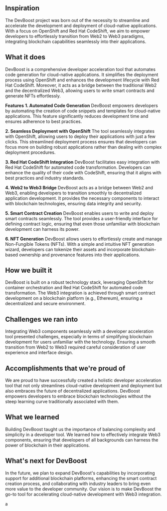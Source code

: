 ## Inspiration
The DevBoost project was born out of the necessity to streamline and accelerate the development and deployment of cloud-native applications. With a focus on OpenShift and Red Hat CodeShift, we aim to empower developers to effortlessly transition from Web2 to Web3 paradigms, integrating blockchain capabilities seamlessly into their applications.

## What it does
DevBoost is a comprehensive developer acceleration tool that automates code generation for cloud-native applications. It simplifies the deployment process using OpenShift and enhances the development lifecycle with Red Hat CodeShift. Moreover, it acts as a bridge between the traditional Web2 and the decentralized Web3, allowing users to write smart contracts and generate NFTs effortlessly.

**Features**
**1. Automated Code Generation**
DevBoost empowers developers by automating the creation of code snippets and templates for cloud-native applications. This feature significantly reduces development time and ensures adherence to best practices.

**2. Seamless Deployment with OpenShift**
The tool seamlessly integrates with OpenShift, allowing users to deploy their applications with just a few clicks. This streamlined deployment process ensures that developers can focus more on building robust applications rather than dealing with complex deployment procedures.

**3. Red Hat CodeShift Integration**
DevBoost facilitates easy integration with Red Hat CodeShift for automated code transformation. Developers can enhance the quality of their code with CodeShift, ensuring that it aligns with best practices and industry standards.

**4. Web2 to Web3 Bridge**
DevBoost acts as a bridge between Web2 and Web3, enabling developers to transition smoothly to decentralized application development. It provides the necessary components to interact with blockchain technologies, ensuring data integrity and security.

**5. Smart Contract Creation**
DevBoost enables users to write and deploy smart contracts seamlessly. The tool provides a user-friendly interface for defining contract logic, ensuring that even those unfamiliar with blockchain development can harness its power.

**6. NFT Generation**
DevBoost allows users to effortlessly create and manage Non-Fungible Tokens (NFTs). With a simple and intuitive NFT generation wizard, developers can tokenize their assets and incorporate blockchain-based ownership and provenance features into their applications.

## How we built it
DevBoost is built on a robust technology stack, leveraging OpenShift for container orchestration and Red Hat CodeShift for automated code transformation. The Web3 integration is achieved through smart contract development on a blockchain platform (e.g., Ethereum), ensuring a decentralized and secure environment.

## Challenges we ran into
Integrating Web3 components seamlessly with a developer acceleration tool presented challenges, especially in terms of simplifying blockchain development for users unfamiliar with the technology. Ensuring a smooth transition from Web2 to Web3 required careful consideration of user experience and interface design.

## Accomplishments that we're proud of
We are proud to have successfully created a holistic developer acceleration tool that not only streamlines cloud-native development and deployment but also embraces the future of decentralized applications. DevBoost empowers developers to embrace blockchain technologies without the steep learning curve traditionally associated with them.

## What we learned
Building DevBoost taught us the importance of balancing complexity and simplicity in a developer tool. We learned how to effectively integrate Web3 components, ensuring that developers of all backgrounds can harness the power of blockchain in their applications.

## What's next for DevBoost
In the future, we plan to expand DevBoost's capabilities by incorporating support for additional blockchain platforms, enhancing the smart contract creation process, and collaborating with industry leaders to bring even more value to the developer community. Our vision is to make DevBoost the go-to tool for accelerating cloud-native development with Web3 integration.



a
